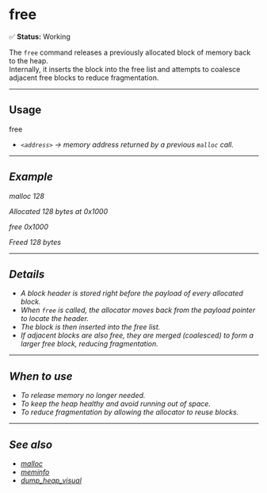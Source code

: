 # free

✅ **Status:** Working  

The `free` command releases a previously allocated block of memory back to the heap.  
Internally, it inserts the block into the free list and attempts to coalesce adjacent free blocks to reduce fragmentation.

---

## Usage

free <address>

- `<address>` → memory address returned by a previous `malloc` call.

---

## Example

malloc 128

Allocated 128 bytes at 0x1000

free 0x1000

Freed 128 bytes

---

## Details

- A block header is stored right before the payload of every allocated block.  
- When `free` is called, the allocator moves back from the payload pointer to locate the header.  
- The block is then inserted into the free list.  
- If adjacent blocks are also free, they are merged (*coalesced*) to form a larger free block, reducing fragmentation.

---

## When to use

- To release memory no longer needed.  
- To keep the heap healthy and avoid running out of space.  
- To reduce fragmentation by allowing the allocator to reuse blocks.

---

## See also

- [malloc](malloc.md)  
- [meminfo](meminfo.md)  
- [dump_heap_visual](dump_heap_visual.md)  